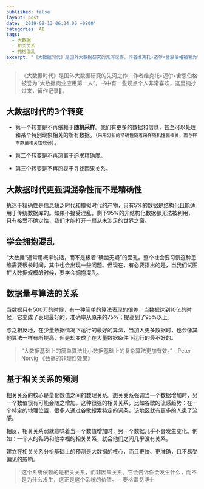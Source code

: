 ```yaml
---
published: false
layout: post
date: '2019-08-13 06:34:00 +0800'
categories: AI
tags:
  - 大数据
  - 相关关系
  - 拥抱混乱
excerpt: "《大数据时代》是国外大数据研究的先河之作，作者维克托•迈尔•舍恩伯格被誉为“大数据商业应用第一人”，书中有一些观点个人非常喜欢，这里摘抄过来，留作记录\U0001F4DD。"
---
```

> 《大数据时代》是国外大数据研究的先河之作，作者维克托•迈尔•舍恩伯格被誉为“大数据商业应用第一人”，书中有一些观点个人非常喜欢，这里摘抄过来，留作记录📝。

## 大数据时代的3个转变

* 第一个转变是不再依赖于**随机采样**。我们有更多的数据和信息，甚至可以处理和某个特别现象相关的所有数据。（`采用分析的精确性随着采样随机性强相关，而与样本数量相关性较弱`）。

* 第二个转变是不再热衷于追求精确度。

* 第三个转变是不再热衷于寻找因果关系。

## 大数据时代更强调混杂性而不是精确性

执迷于精确性是信息缺乏时代和模拟时代的产物，只有5%的数据是结构化且能适用于传统数据库的。如果不接受混乱，剩下95%的非结构化数据都无法被利用，只有接受不确定性，我们才能打开一扇从未涉足的世界之窗。

## 学会拥抱混乱

“大数据”通常用概率说话，而不是板着“确凿无疑”的面孔。整个社会要习惯这种思维需要很长时间，其中也会出现一些问题。但现在，有必要指出的是，当我们试图扩大数据规模的时候，要学会拥抱混乱。

## 数据量与算法的关系

当数据只有500万的时候，有一种简单的算法表现的很差，当数据达到10亿的时候，它变成了表现最好的，准确率从原来的75%；提高到了95%以上。

与之相反地，在少量数据情况下运行的最好的算法，当加入更多数据时，也会像其他算法一样有所提高，但是却变成了在大量数据条件下运行的最不好的。

> “大数据基础上的简单算法比小数据基础上的复杂算法更加有效。” - Peter Norvig 《数据的非理性效果》

## 基于相关关系的预测

相关关系的核心是量化数值之间的数理关系。想关关系强调当一个数据增加时，另一个数值很有可能会随之增加。这种很强的相关关系，比如谷歌的流感趋势：在一个特定的地理位置，很多人通过谷歌搜索特定的词条，该地区就有更多的人患了流感。

相反，相关关系弱就意味着当一个数值增加时，另一个数据几乎不会发生变化。例如：一个人的鞋码和他幸福的相关关系，就会他们之间几乎没有关系。

建立在相关关系分析基础上的预测是大数据的核心，而且更快、更准确，且不易受偏见的影响。

> 这个系统依赖的是相关关系，而非因果关系。它会告诉你会发生什么，而不是为什么发生，这正是这个系统的价值。   - 麦格雷戈博士



